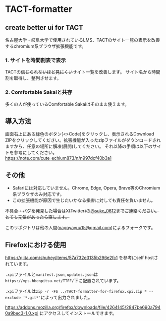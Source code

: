 # TACT-formatter
## create better ui for TACT
名古屋大学・岐阜大学で使用されているLMS、TACTのサイト一覧の表示を改善するchromium系ブラウザ拡張機能です。

### 1. サイトを時間割表で表示
TACTの~~信じられないほど見にくい~~サイト一覧を改善します。
サイト名から時間割を取得し、整列させます。

### 2. Comfortable Sakaiと共存
多くの人が使っているComfortable Sakaiはそのまま使えます。

## 導入方法
画面右上にある緑色のボタン[<>Code]をクリックし、表示されるDownload ZIPをクリックしてください。拡張機能が入ったzipファイルがダウンロードされますから、任意の場所に解凍(展開)してください。
それ以降の手順は以下のサイトを参考にしてください。
https://note.com/cute_echium873/n/n997dcf40b3a1

## その他
- Safariには対応していません。Chrome, Edge, Opera, Brave等のChromium系ブラウザのみ対応です。
- この拡張機能が原因で生じたいかなる損害に対しても責任を負いません。

~~不具合・バグを発見した場合はX(Twitter)の[@suke_0612](https://twitter.com/suke_0612)までご連絡ください。とても元気があったら直します。~~

このリポジトリは他の人間(nagoyayuu15@gmail.com)によるフォークです。

## Firefoxにおける使用

https://qiita.com/shuhey/items/57a732e3135b296e2fc1
を参考にself hostされています。

`.xpi`ファイルと`manifest.json`, `updates.json`は`https://vps.hbenpitsu.net/TTFF/`下に配置されています。

`.xpi`ファイルは`zip -r -FS ../TACT-formatter-for-firefox.xpi.zip * --exclude '*.git*'`によって出力されました。

https://addons.mozilla.org/firefox/downloads/file/4264145/2847be690a7940a9bec3-1.0.xpi
にアクセスしてインストールできます。

